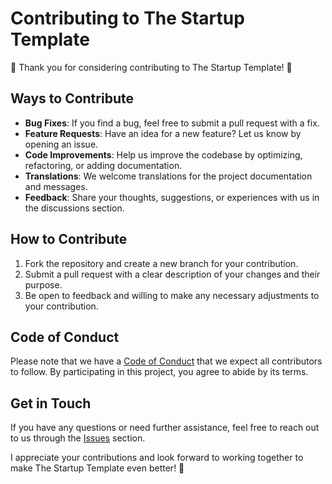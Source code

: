 # Contributing to The Startup Template

🎉 Thank you for considering contributing to The Startup Template! 🎉

## Ways to Contribute

* **Bug Fixes**: If you find a bug, feel free to submit a pull request with a fix.
* **Feature Requests**: Have an idea for a new feature? Let us know by opening an issue.
* **Code Improvements**: Help us improve the codebase by optimizing, refactoring, or adding documentation.
* **Translations**: We welcome translations for the project documentation and messages.
* **Feedback**: Share your thoughts, suggestions, or experiences with us in the discussions section.

## How to Contribute

1. Fork the repository and create a new branch for your contribution.
2. Submit a pull request with a clear description of your changes and their purpose.
3. Be open to feedback and willing to make any necessary adjustments to your contribution.

## Code of Conduct

Please note that we have a [Code of Conduct](code\_of\_conduct.md) that we expect all contributors to follow. By participating in this project, you agree to abide by its terms.

## Get in Touch

If you have any questions or need further assistance, feel free to reach out to us through the [Issues](https://github.com/nparashar150/thestartuptemplate/issues) section.

I appreciate your contributions and look forward to working together to make The Startup Template even better! 🚀
